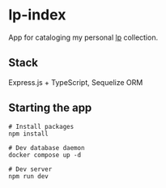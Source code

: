 # lp-index

App for cataloging my personal [lp](https://en.wikipedia.org/wiki/LP_record) collection.

## Stack

Express.js + TypeScript, Sequelize ORM

## Starting the app

```shell
# Install packages
npm install

# Dev database daemon
docker compose up -d

# Dev server
npm run dev
```
